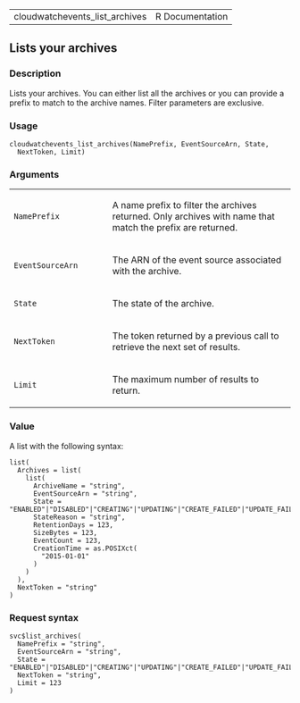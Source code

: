 <table style="width: 100%;">
<tbody>
<tr class="odd">
<td>cloudwatchevents_list_archives</td>
<td style="text-align: right;">R Documentation</td>
</tr>
</tbody>
</table>

## Lists your archives

### Description

Lists your archives. You can either list all the archives or you can
provide a prefix to match to the archive names. Filter parameters are
exclusive.

### Usage

    cloudwatchevents_list_archives(NamePrefix, EventSourceArn, State,
      NextToken, Limit)

### Arguments

<table>
<colgroup>
<col style="width: 35%" />
<col style="width: 65%" />
</colgroup>
<tbody>
<tr class="odd">
<td><code
id="cloudwatchevents_list_archives_:_NamePrefix">NamePrefix</code></td>
<td><p>A name prefix to filter the archives returned. Only archives with
name that match the prefix are returned.</p></td>
</tr>
<tr class="even">
<td><code
id="cloudwatchevents_list_archives_:_EventSourceArn">EventSourceArn</code></td>
<td><p>The ARN of the event source associated with the archive.</p></td>
</tr>
<tr class="odd">
<td><code id="cloudwatchevents_list_archives_:_State">State</code></td>
<td><p>The state of the archive.</p></td>
</tr>
<tr class="even">
<td><code
id="cloudwatchevents_list_archives_:_NextToken">NextToken</code></td>
<td><p>The token returned by a previous call to retrieve the next set of
results.</p></td>
</tr>
<tr class="odd">
<td><code id="cloudwatchevents_list_archives_:_Limit">Limit</code></td>
<td><p>The maximum number of results to return.</p></td>
</tr>
</tbody>
</table>

### Value

A list with the following syntax:

    list(
      Archives = list(
        list(
          ArchiveName = "string",
          EventSourceArn = "string",
          State = "ENABLED"|"DISABLED"|"CREATING"|"UPDATING"|"CREATE_FAILED"|"UPDATE_FAILED",
          StateReason = "string",
          RetentionDays = 123,
          SizeBytes = 123,
          EventCount = 123,
          CreationTime = as.POSIXct(
            "2015-01-01"
          )
        )
      ),
      NextToken = "string"
    )

### Request syntax

    svc$list_archives(
      NamePrefix = "string",
      EventSourceArn = "string",
      State = "ENABLED"|"DISABLED"|"CREATING"|"UPDATING"|"CREATE_FAILED"|"UPDATE_FAILED",
      NextToken = "string",
      Limit = 123
    )
